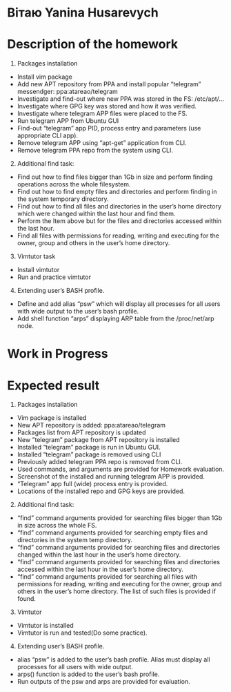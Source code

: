 # Вітаю Yanina Husarevych

# Description of the homework
1. Packages installation
- Install vim package
- Add new APT repository from PPA and install popular “telegram” messendger: ppa:atareao/telegram
- Investigate and find-out where new PPA was stored in the FS: /etc/apt/…
- Investigate where GPG key was stored and how it was verified.
- Investigate where telegram APP files were placed to the FS.
- Run telegram APP from Ubuntu GUI
- Find-out “telegram” app PID, process entry and parameters (use appropriate CLI app).
- Remove telegram APP using “apt-get” application from CLI.
- Remove telegram PPA repo from the system using CLI.

2. Additional find task: 
- Find out how to find files bigger than 1Gb in size and perform finding operations across the whole filesystem.
- Find out how to find empty files and directories and perform finding in the system temporary directory.
- Find out how to find all files and directories in the user’s home directory which were changed within the last hour and find them.
- Perform the Item above but for the files and directories accessed within the last hour.
- Find all files with permissions for reading, writing and executing for the owner, group and others in the user’s home directory.

3. Vimtutor task
- Install vimtutor
- Run and practice vimtutor

4. Extending user’s BASH profile.
- Define and add alias “psw” which will display all processes for all users with wide output to the user’s bash profile.
- Add shell function “arps” displaying ARP table from the /proc/net/arp node.

# Work in Progress



# Expected result
1. Packages installation
- Vim package is installed
- New APT repository is added: ppa:atareao/telegram
- Packages list from APT repository is updated
- New ”telegram” package from APT repository is installed
- Installed “telegram” package is run in Ubuntu GUI.
- Installed “telegram” package is removed using CLI
- Previously added telegram PPA repo is removed from CLI.
- Used commands, and arguments are provided for Homework evaluation.
- Screenshot of the installed and running telegram APP is provided.
- “Telegram” app full (wide) process entry is provided.
- Locations of the installed repo and GPG keys are provided.


2. Additional find task:
- “find” command arguments provided for searching files bigger than 1Gb in size across the whole FS.
- “find” command arguments provided for searching empty files and directories in the system temp directory.
- “find” command arguments provided for searching files and directories changed within the last hour in the user’s home directory.
- “find” command arguments provided for searching files and directories accessed within the last hour in the user’s home directory.
- “find” command arguments provided for searching all files with permissions for reading, writing and executing for the owner, group and others in the user’s home directory. The list of such files is provided if found.

3. Vimtutor
- Vimtutor is installed
- Vimtutor is run and tested(Do some practice).

4. Extending user’s BASH profile.
- alias “psw” is added to the user’s bash profile. Alias must display all processes for all users with wide output.
- arps() function is added to the user’s bash profile.
- Run outputs of the psw and arps are provided for evaluation.